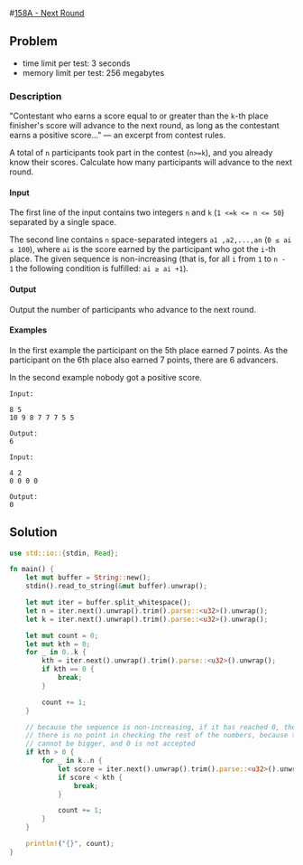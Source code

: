 #[158A - Next Round](https://codeforces.com/problemset/problem/158/A)

## Problem

* time limit per test: 3 seconds
* memory limit per test: 256 megabytes

### Description

"Contestant who earns a score equal to or greater than the `k`-th place
finisher's score will advance to the next round, as long as the contestant earns
a positive score..." — an excerpt from contest rules.

A total of `n` participants took part in the contest (`n>=k`), and you already
know their scores. Calculate how many participants will advance to the next
round.

#### Input

The first line of the input contains two integers `n`
and `k` (`1 <=k <= n <= 50`)  separated by a single space.

The second line contains `n` space-separated
integers `a1 ,a2,...,an` (`0 ≤ ai ≤ 100`), where `ai` is the score earned by the
participant who got the `i`-th place. The given sequence is non-increasing (that
is, for all `i` from `1` to `n - 1` the following condition is
fulfilled: `ai ≥ ai +1`).

#### Output

Output the number of participants who advance to the next round.

#### Examples

In the first example the participant on the 5th place earned 7 points. As the
participant on the 6th place also earned 7 points, there are 6 advancers.

In the second example nobody got a positive score.

```
Input:

8 5
10 9 8 7 7 7 5 5

Output: 
6
```

```
Input:

4 2
0 0 0 0

Output: 
0
```

## Solution

```rust
use std::io::{stdin, Read};

fn main() {
    let mut buffer = String::new();
    stdin().read_to_string(&mut buffer).unwrap();

    let mut iter = buffer.split_whitespace();
    let n = iter.next().unwrap().trim().parse::<u32>().unwrap();
    let k = iter.next().unwrap().trim().parse::<u32>().unwrap();

    let mut count = 0;
    let mut kth = 0;
    for _ in 0..k {
        kth = iter.next().unwrap().trim().parse::<u32>().unwrap();
        if kth == 0 {
            break;
        }

        count += 1;
    }

    // because the sequence is non-increasing, if it has reached 0, then 
    // there is no point in checking the rest of the numbers, because they 
    // cannot be bigger, and 0 is not accepted
    if kth > 0 {
        for _ in k..n {
            let score = iter.next().unwrap().trim().parse::<u32>().unwrap();
            if score < kth {
                break;
            }

            count += 1;
        }
    }

    println!("{}", count);
}
```
